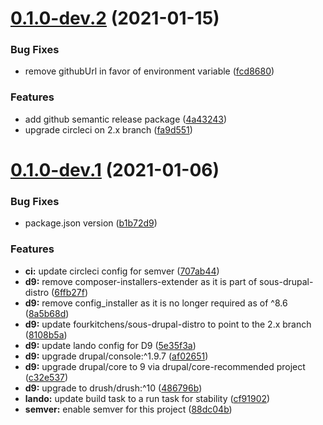 # [0.1.0-dev.2](https://github.com/fourkitchens/sous-drupal-project/compare/0.1.0-dev.1...0.1.0-dev.2) (2021-01-15)


### Bug Fixes

* remove githubUrl in favor of environment variable ([fcd8680](https://github.com/fourkitchens/sous-drupal-project/commit/fcd8680e93118a97196dfb5b8f2204421212b47d))


### Features

* add github semantic release package ([4a43243](https://github.com/fourkitchens/sous-drupal-project/commit/4a43243f7808994946ca5c45af70a2eccd4db2b7))
* upgrade circleci on 2.x branch ([fa9d551](https://github.com/fourkitchens/sous-drupal-project/commit/fa9d551072f4821018487a6d24fd9a7bd8b3264f))

# [0.1.0-dev.1](https://github.com/fourkitchens/sous-drupal-project/compare/0.0.1...0.1.0-dev.1) (2021-01-06)


### Bug Fixes

* package.json version ([b1b72d9](https://github.com/fourkitchens/sous-drupal-project/commit/b1b72d9f0502489c8e7a6e93a8703280cab16745))


### Features

* **ci:** update circleci config for semver ([707ab44](https://github.com/fourkitchens/sous-drupal-project/commit/707ab44a2ebcce4d1dbfa9421705140655da49d0))
* **d9:** remove composer-installers-extender as it is part of sous-drupal-distro ([6ffb27f](https://github.com/fourkitchens/sous-drupal-project/commit/6ffb27ffdaba2d5bab8c240985ab431cb8ed997f))
* **d9:** remove config_installer as it is no longer required as of ^8.6 ([8a5b68d](https://github.com/fourkitchens/sous-drupal-project/commit/8a5b68d3f07d5303c7882114d306c319cb3f3d47))
* **d9:** update fourkitchens/sous-drupal-distro to point to the 2.x branch ([8108b5a](https://github.com/fourkitchens/sous-drupal-project/commit/8108b5a5f1252b263c6e7224c2ac7b4e1f7388bc))
* **d9:** update lando config for D9 ([5e35f3a](https://github.com/fourkitchens/sous-drupal-project/commit/5e35f3a5164054debd1b988b102dab10f0af5847))
* **d9:** upgrade drupal/console:^1.9.7 ([af02651](https://github.com/fourkitchens/sous-drupal-project/commit/af02651b765c869d2a338aec1d849f30e376214e))
* **d9:** upgrade drupal/core to 9 via drupal/core-recommended project ([c32e537](https://github.com/fourkitchens/sous-drupal-project/commit/c32e5371a40bcc8886affde37866899a8da0bc21))
* **d9:** upgrade to drush/drush:^10 ([486796b](https://github.com/fourkitchens/sous-drupal-project/commit/486796b7c463f51175cd76f3da5dc76cd4cf96ec))
* **lando:** update build task to a run task for stability ([cf91902](https://github.com/fourkitchens/sous-drupal-project/commit/cf919024f1e9043889397a38677af107a97f30ab))
* **semver:** enable semver for this project ([88dc04b](https://github.com/fourkitchens/sous-drupal-project/commit/88dc04b3734e702e2304ee5247bb87180eb9db25))
